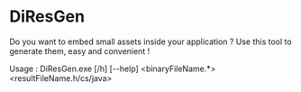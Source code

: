 # DiResGen
Do you want to embed small assets inside your application ? Use this tool to generate them, easy and convenient ! 

Usage :
DiResGen.exe [/h] [--help] <binaryFileName.*> <resultFileName.h/cs/java>
